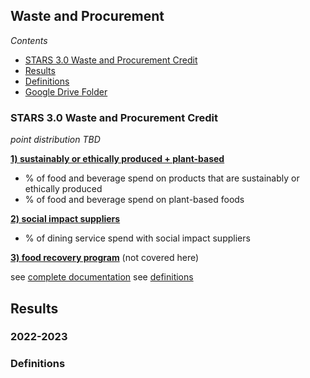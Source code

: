 ## Waste and Procurement

*Contents*
- [STARS 3.0 Waste and Procurement Credit](#stars-30-food--dining-credit)
- [Results](#results)
- [Definitions](#stars-credit-definitions)
- [Google Drive Folder](https://drive.google.com/drive/folders/1MpK4bpxYSuIs97QPZ0AMyqoNcxe-ACPu)

### STARS 3.0 Waste and Procurement Credit

*point distribution TBD*

[**1) sustainably or ethically produced + plant-based**](https://docs.google.com/document/d/1UgIhYWWg5GS7cB9qYvRpw76-ThuQZJ2X1spEiS1fp_U/edit#heading=h.7wz6nkbm6esg)
- % of food and beverage spend on products that are sustainably or ethically produced
- % of food and beverage spend on plant-based foods

[**2) social impact suppliers**](https://docs.google.com/document/d/1UgIhYWWg5GS7cB9qYvRpw76-ThuQZJ2X1spEiS1fp_U/edit#heading=h.daep987nhmhi)
- % of dining service spend with social impact suppliers

[**3) food recovery program**](https://docs.google.com/document/d/1UgIhYWWg5GS7cB9qYvRpw76-ThuQZJ2X1spEiS1fp_U/edit#heading=h.2epmtj4ei2qq) (not covered here)

see [complete documentation](https://docs.google.com/document/d/1UgIhYWWg5GS7cB9qYvRpw76-ThuQZJ2X1spEiS1fp_U/edit#heading=h.43oau9mq61o0)
see [definitions](#stars-credit-definitions)

## Results

### 2022-2023

### Definitions
